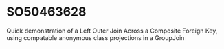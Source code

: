 # SO50463628
Quick demonstration of a Left Outer Join Across a Composite Foreign Key, using compatable anonymous class projections in a GroupJoin
